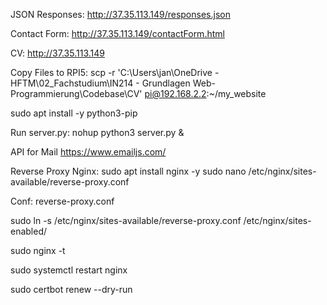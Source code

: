 JSON Responses:
http://37.35.113.149/responses.json

Contact Form:
http://37.35.113.149/contactForm.html

CV:
http://37.35.113.149

Copy Files to RPI5:
scp -r 'C:\Users\jan\OneDrive - HFTM\02_Fachstudium\IN214 - Grundlagen Web-Programmierung\Codebase\CV\' pi@192.168.2.2:~/my_website

sudo apt install -y python3-pip


Run server.py:
nohup python3 server.py &

API for Mail
https://www.emailjs.com/

Reverse Proxy Nginx:
sudo apt install nginx -y
sudo nano /etc/nginx/sites-available/reverse-proxy.conf

Conf: reverse-proxy.conf

sudo ln -s /etc/nginx/sites-available/reverse-proxy.conf /etc/nginx/sites-enabled/

sudo nginx -t

sudo systemctl restart nginx

sudo certbot renew --dry-run
